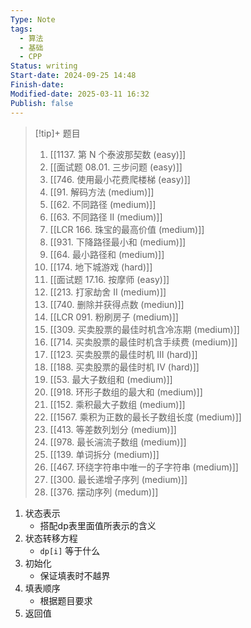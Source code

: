 ```yaml
---
Type: Note
tags:
  - 算法
  - 基础
  - CPP
Status: writing
Start-date: 2024-09-25 14:48
Finish-date: 
Modified-date: 2025-03-11 16:32
Publish: false
---
```

> [!tip]+ 题目
> 1. [[1137. 第 N 个泰波那契数 (easy)]]
> 2. [[面试题 08.01. 三步问题 (easy)]]
> 3. [[746. 使用最小花费爬楼梯 (easy)]]
> 4. [[91. 解码方法 (medium)]]
> 5. [[62. 不同路径 (medium)]]
> 6. [[63. 不同路径 II (medium)]]
> 7. [[LCR 166. 珠宝的最高价值 (medium)]]
> 8. [[931. 下降路径最小和 (medium)]]
> 9. [[64. 最小路径和 (medium)]]
> 10. [[174. 地下城游戏 (hard)]]
> 11. [[面试题 17.16. 按摩师 (easy)]]
> 12. [[213. 打家劫舍 II (medium)]]
> 13. [[740. 删除并获得点数 (mediun)]]
> 14. [[LCR 091. 粉刷房子 (medium)]]
> 15. [[309. 买卖股票的最佳时机含冷冻期 (medium)]]
> 16. [[714. 买卖股票的最佳时机含手续费 (medium)]]
> 17. [[123. 买卖股票的最佳时机 III (hard)]]
> 18. [[188. 买卖股票的最佳时机 IV (hard)]]
> 19. [[53. 最大子数组和 (medium)]]
> 20. [[918. 环形子数组的最大和 (medium)]]
> 21. [[152. 乘积最大子数组 (medium)]]
> 22. [[1567. 乘积为正数的最长子数组长度 (medium)]]
> 23. [[413. 等差数列划分 (medium)]]
> 24. [[978. 最长湍流子数组 (medium)]]
> 25. [[139. 单词拆分 (medium)]]
> 26. [[467. 环绕字符串中唯一的子字符串 (medium)]]
> 27. [[300. 最长递增子序列 (medium)]]
> 28. [[376. 摆动序列 (medum)]]



1. 状态表示
	- 搭配dp表里面值所表示的含义
1. 状态转移方程
	- `dp[i]` 等于什么
2. 初始化
	- 保证填表时不越界
3. 填表顺序
	- 根据题目要求
4. 返回值


